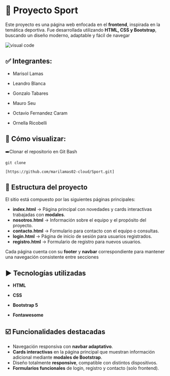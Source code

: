 # 🏅 Proyecto Sport

Este proyecto es una página web enfocada en el **frontend**, inspirada en la temática deportiva. Fue desarrollada utilizando **HTML, CSS y Bootstrap**, buscando un diseño moderno, adaptable y fácil de navegar



![visual code](../Sport/assets/img/)




## ✅ Integrantes:
* Marisol Lamas 

* Leandro Blanca

* Gonzalo Tabares

* Mauro Seu

* Octavio Fernandez Caram

* Ornella Ricobelli

## 🚀 Cómo visualizar:
➡️Clonar el repositorio en Git Bash

`git clone`

`[https://github.com/marilamas02-cloud/Sport.git]`


## 📶 Estructura del proyecto

El sitio está compuesto por las siguientes páginas principales:

- **index.html** → Página principal con novedades y cards interactivas trabajadas con **modales**.  
- **nosotros.html** → Información sobre el equipo y el propósito del proyecto.  
- **contacto.html** → Formulario para contacto con el equipo o consultas.  
- **login.html** → Página de inicio de sesión para usuarios registrados.  
- **registro.html** → Formulario de registro para nuevos usuarios.  

Cada página cuenta con su **footer** y **navbar** correspondiente para mantener una navegación consistente entre secciones

## ▶️ Tecnologías utilizadas

- **HTML**

- **CSS**

- **Bootstrap 5**

- **Fontawesome**



## ☑️ Funcionalidades destacadas

- Navegación responsiva con **navbar adaptativo**.  
- **Cards interactivas** en la página principal que muestran información adicional mediante **modales de Bootstrap**.  
- Diseño totalmente **responsive**, compatible con distintos dispositivos.  
- **Formularios funcionales** de login, registro y contacto (solo frontend). 
